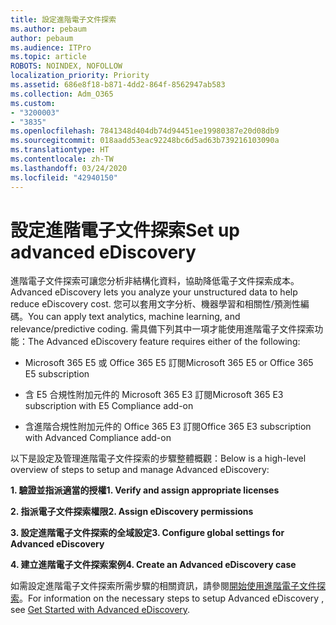 ```yaml
---
title: 設定進階電子文件探索
ms.author: pebaum
author: pebaum
ms.audience: ITPro
ms.topic: article
ROBOTS: NOINDEX, NOFOLLOW
localization_priority: Priority
ms.assetid: 686e8f18-b871-4dd2-864f-8562947ab583
ms.collection: Adm_O365
ms.custom:
- "3200003"
- "3835"
ms.openlocfilehash: 7841348d404db74d94451ee19980387e20d08db9
ms.sourcegitcommit: 018aadd53eac92248bc6d5ad63b739216103090a
ms.translationtype: HT
ms.contentlocale: zh-TW
ms.lasthandoff: 03/24/2020
ms.locfileid: "42940150"
---
```

# <a name="set-up-advanced-ediscovery"></a><span data-ttu-id="90bb9-102">設定進階電子文件探索</span><span class="sxs-lookup"><span data-stu-id="90bb9-102">Set up advanced eDiscovery</span></span>

<span data-ttu-id="90bb9-103">進階電子文件探索可讓您分析非結構化資料，協助降低電子文件探索成本。</span><span class="sxs-lookup"><span data-stu-id="90bb9-103">Advanced eDiscovery lets you analyze your unstructured data to help reduce eDiscovery cost.</span></span> <span data-ttu-id="90bb9-104">您可以套用文字分析、機器學習和相關性/預測性編碼。</span><span class="sxs-lookup"><span data-stu-id="90bb9-104">You can apply text analytics, machine learning, and relevance/predictive coding.</span></span>  <span data-ttu-id="90bb9-105">需具備下列其中一項才能使用進階電子文件探索功能：</span><span class="sxs-lookup"><span data-stu-id="90bb9-105">The Advanced eDiscovery feature requires either of the following:</span></span>

- <span data-ttu-id="90bb9-106">Microsoft 365 E5 或 Office 365 E5 訂閱</span><span class="sxs-lookup"><span data-stu-id="90bb9-106">Microsoft 365 E5 or Office 365 E5 subscription</span></span>

- <span data-ttu-id="90bb9-107">含 E5 合規性附加元件的 Microsoft 365 E3 訂閱</span><span class="sxs-lookup"><span data-stu-id="90bb9-107">Microsoft 365 E3 subscription with E5 Compliance add-on</span></span>

- <span data-ttu-id="90bb9-108">含進階合規性附加元件的 Office 365 E3 訂閱</span><span class="sxs-lookup"><span data-stu-id="90bb9-108">Office 365 E3 subscription with Advanced Compliance add-on</span></span>

<span data-ttu-id="90bb9-109">以下是設定及管理進階電子文件探索的步驟整體概觀：</span><span class="sxs-lookup"><span data-stu-id="90bb9-109">Below is a high-level overview of steps to setup and manage Advanced eDiscovery:</span></span>

<span data-ttu-id="90bb9-110">**1. 驗證並指派適當的授權**</span><span class="sxs-lookup"><span data-stu-id="90bb9-110">**1. Verify and assign appropriate licenses**</span></span>

<span data-ttu-id="90bb9-111">**2. 指派電子文件探索權限**</span><span class="sxs-lookup"><span data-stu-id="90bb9-111">**2. Assign eDiscovery permissions**</span></span>

<span data-ttu-id="90bb9-112">**3. 設定進階電子文件探索的全域設定**</span><span class="sxs-lookup"><span data-stu-id="90bb9-112">**3. Configure global settings for Advanced eDiscovery**</span></span>

<span data-ttu-id="90bb9-113">**4. 建立進階電子文件探索案例**</span><span class="sxs-lookup"><span data-stu-id="90bb9-113">**4. Create an Advanced eDiscovery case**</span></span>

<span data-ttu-id="90bb9-114">如需設定進階電子文件探索所需步驟的相關資訊，請參閱[開始使用進階電子文件探索](https://docs.microsoft.com/microsoft-365/compliance/get-started-with-advanced-ediscovery?view=o365-worldwide)。</span><span class="sxs-lookup"><span data-stu-id="90bb9-114">For information on the necessary steps to setup Advanced eDiscovery , see  [Get Started with Advanced eDiscovery](https://docs.microsoft.com/microsoft-365/compliance/get-started-with-advanced-ediscovery?view=o365-worldwide).</span></span>
